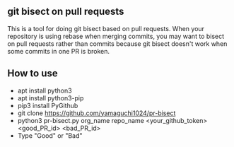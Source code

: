 ## git bisect on pull requests
This is a tool for doing git bisect based on pull requests. When your repository is using rebase when merging commits, you may want to bisect on pull requests rather than commits because git bisect doesn't work when some commits in one PR is broken.

## How to use
- apt install python3
- apt install python3-pip
- pip3 install PyGithub    
- git clone https://github.com/yamaguchi1024/pr-bisect
- python3 pr-bisect.py org_name repo_name <your_github_token> <good_PR_id> <bad_PR_id>
- Type "Good" or "Bad"
